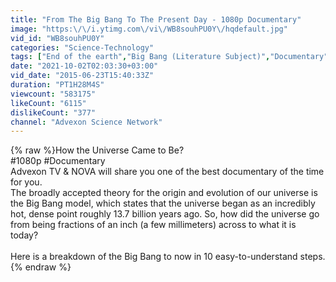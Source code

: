 ```yaml
---
title: "From The Big Bang To The Present Day - 1080p Documentary"
image: "https:\/\/i.ytimg.com\/vi\/WB8souhPU0Y\/hqdefault.jpg"
vid_id: "WB8souhPU0Y"
categories: "Science-Technology"
tags: ["End of the earth","Big Bang (Literature Subject)","Documentary"]
date: "2021-10-02T02:03:30+03:00"
vid_date: "2015-06-23T15:40:33Z"
duration: "PT1H28M4S"
viewcount: "583175"
likeCount: "6115"
dislikeCount: "377"
channel: "Advexon Science Network"
---
```

{% raw %}How the Universe Came to Be?<br />#1080p #Documentary<br />Advexon TV &amp; NOVA will share you one of the best documentary of the time for you.<br />The broadly accepted theory for the origin and evolution of our universe is the Big Bang model, which states that the universe began as an incredibly hot, dense point roughly 13.7 billion years ago. So, how did the universe go from being fractions of an inch (a few millimeters) across to what it is today?<br /><br />Here is a breakdown of the Big Bang to now in 10 easy-to-understand steps.{% endraw %}
